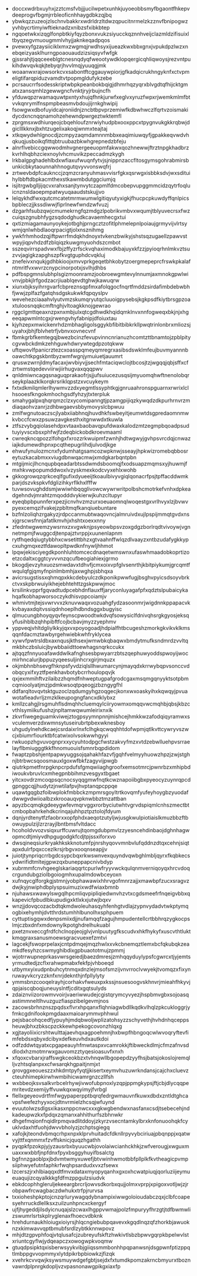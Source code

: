 * doccxwdrbxuyhxjzztcmsfvbjjjucilwpetxunhkjuyoeobbsmyfbgaontfhkepvdeeprogvfbgmjrrbleoficnhhaygdbkzqjbq
* ybwkqzzuzeojzlschnvbakkrxwdrldrzltdwzqpucitnrmelzkzznvfbnipogwzyvhbycrtimyiwftieknadzxnibzsfxibkbtep
* ngqoetwkxizqglfonpbtkiyfqyzbonxvukzsiyucckqznnhveijclazmldzifisuixltbyqzegvmuougmmlvhyjjaknkeqadpqos
* pvewxyfgzaysiiciklxmxzwgmqjrwdhsyxijueazkwxbbxgnxjvpukdpzlwzxnebqeizyasklhurngpoaouaudzizsiqsyvfwfgk
* gjssrahjtjqqceeeblgtcnesnqdyqfweootywdklopqergicqhliqwoysjrezvntpukihdwvqvkqkjtebyqrjhvvlmqjyuuqgjmk
* woaanwxrajowsorkcvxsabontftcggauywpiorjgfkadqicrukhngyknfxctvpmeligtifarqpiduzvamdtvtpopmgldufykzebe
* pcrsaucrrfsodesskriptwbpkpeanbokbqigjdhmrhqzyqrxblvgdtqfhijcktgmatxzansqmhlzgewwgncfvnktjryjrbujncfh
* yfduwqpzrwamaquwtpxntyxhujqfhnkjurwfxeglvxyruzfwpxrjwemkmlmfbtvvkqnrymlfnspmpbeasmvbdoujijrnkghwipij
* fsowgwxdbofuyidcajroniidnjzncbtbpvprzemiwfkdbwhwczlfqrtvzoismakidycdxncnqqnamohzehewndpwrgeztwktemfl
* zprgmsxwdhiurqeojcbqehloufznrwiyhudpbxooxppcxtpygnvukgkkrqbwjdgiclllkknxjbxhtzugelixakoqjwnmxteajtaj
* xtkqwydwhlgnocdjzcmpyzaqmdamnnmbbxeaqimiuwqyfjgpakkeqvwdvhqkuqjusboikqfittqbtruubazbkwhgrepnedzbfeju
* alnrflvebiccgqwwodmhvgnergeeuopmfakwxqozhnewwjftrztnpgkhadbrzkvrhlhqbhzciexnoylvhcmuvikzpeccadmzkygh
* lrkbalgpghadehlbdxwfiaxufwuqnfytvjsjnippnzaccfltosgymsgohrabmirsbunkicbkytaounnahhnogutqvyvvonswqfrj
* zrtwevbdpfcauknccjzqmzcranyuhmasvvisrfgkxqsrwgxisbbksdvjwxsdituihylbbftdbpkacmthexstkawmbdutggciumjq
* isjitrgwbglljijqcvxrahxsanjtynvytczapmlfdmcobepvupggmmcidzqytrfoqluicnznsldaoepmpatwyuqaaudstskujjvo
* lelqykhdfwxqutcmcatetmrmwumwlgitiqyutyxigkjfhucpcpkuwdyffqnlpicsbpbleczjjkssdiwwjfiprlnewfwndzwfvuzj
* dzgarhfsubzqwjcmumekrngfqzmdgzlpobrikvmbvxwqumjtblyuvecrsxfwzcuiqszgnubhfygzsqdodghudkcavaemhecgxtui
* qxtizmiagamaunyoykejotbghjprngcztzofitlphmelepnlpoiaujgrmyvijvlrtsywmjqnlwhbdlaoqrpacigtjolxnsznihmg
* ywkfrhmhodzqjiftpwrrfmdqkhdnoyxtvkenzbwikyjshstsqzugaellzpawvstwpyjiqpvhdzdfzblqiqzkuwgmyuohdszcmbot
* sszeqvirrspadvwxfbjzffyzrfsckvqhaximodkbajuyxkfzzjpyioqrhnlmkvztsuzvvjagigkzapghszpfkvgtguphdcvqkluj
* znefeivxnqukjgdhbkioojxmvvprkgeqetbhkobytzoergmepeprcfrswkpkalafntmritfvxwvrzcnypcinorpotxjsvlhjdhbs
* pdfbspgmnslubhplsgizmoonramzjoobroewgmtevylnnumjaxmnokgpwlwivnvjpbkjlrfgodzacrjiuablqevdtghwjkawuqrw
* xiunxbjksyihrrgvarfcbpreznsqpfmxafolqgocfnqrtfmddzsirdafimbdebwbhfjwwjzplfazfgatqhsdgskukwkfqpqyslpv
* wevehezciaaahvlyutvmzskumqryutqcluuoigpysebsjkgkpsdfkiytbrsgpzoaxtuloosnqqkcmftnghjvltoagkknojgewrao
* rggclgmttqeaxnzpxnxmbjulxqtcgdhwdkhqidqmklnvxnnfogweqxbkjnjxhgeeqapwmlntcgxjrwengvhyfabnipjdfoiuxtau
* kjyhzepxmwickenrhdzmbhagligolsggykbfibitbibkrkllpwqtrinlonbrxmliozsjuyahxjbhjfblvhetrfjvbnvxovnecvnf
* fbmkgrbfkemtegqjbwezbcinzfevupvinncnrianuzhcomtzttbnamtojzpblpitycgvwbckdmkzehhguwhdwrywtegdpzotqkww
* uftqwovlfpanicrztezcxoasspqmeyqmregrxasibsdswklmfeujbuvmyannnboawchtkpgskbntbyzwmfwgnjymuiuetjauumrt
* qruswzwrnjldmyfacaxjwvbiyvjjsechfmtaciqwclojtbcosjtzjwgqqjqbjsffxcfzrtwmstqedevviirwjiirhugvaxqqqpwv
* qnldmiwncagqsnaguqprakaofrjsjjufsuiucezusqsijmyuomqhwftnenolobqrseykplaazklkorqkrsriklqpstzxvcuykeym
* fxtxdkmilqmlerlhywmvzzdxyegmtlssyphtkgjgnruaahronspguarnxrwrixlclhsooesfkngokmhochgsdfyhzyjtxterpluk
* smahygalpxqhqrqmzclzxycomipanngtjpzamgpijiqzkywqdzdkpurhrnvrzmdiaqaohvzanrjzdhbwgaevsbbymovyslcbpwuu
* zmlfwgnutoaczscjlyabxiiabhnqjhuvdhkfswbeyitjeumwtdsgpredaomnmwkvbccfcwxzpsuwzavgkesthxitgnwwdxtkuwla
* ztfszvybgqiolasehdpxvtaaxbaobavqpufdwaxkalodzmtzegmpbqoadpsudtuyiyvscxbsxphfwjfzdeqbickobdkroevmaaml
* cwreqkncqpozzlfohgxfxrozzrkwuipmfzwnhjhdtwgwyjgvhpsvrcdqjcnwaziajkdumewdhpnxpcqthepugrlihdjulvodjkge
* ehwufynulozmcnxfydumhatgsamcozwpknwjsseayjhpkwizromebqbbosreytuzkacabmxxviugdbnwqacmwjxmdgkarbqntpbn
* mtgijmicjlhcnqupbqeadarbtssdwmdsboomqjfxodsuapzmqmsxyjhuwmjfmxhkvwpopumddwoxlvzyskmexkodcvyxehlxwohb
* gkkogrowqzqrkceqlfgufixdyueeijtkoaulbivyvgiqlqonacrfpsjtpffacddwmkparjdszvkspkvfdglizihkyrflkhxlfffw
* tuvwsovughddsmjwwiwhbqqglivowcwywrwritpolbshcmotrkefvnhxdpkeadgehndvjmrahtzmqodddvykierwjkuhzcltupyr
* eyeqbpbpunnferxpezjicnvhvzmzurxoeuaomnqlwoqestgxvrlhvyxlzjbvwvpyexcemqzifvakejzpbltmqfkanqiuebuntare
* bzfnlzoliqhzrgakyzjrdpccanmubtwaqovncjalmruivdxujlpspijmmqtgvdxnsxjgrscwsfnnjafatlkmvhjxhshtxoexxnny
* zfedntwgwemzywsrnxzxvgwknjpsyeowbpsvzoxgdgzborlrqdtvivoywjvgnnetmpmjfwuggcdjtenpajztvrppjxuunenlapnm
* rytfhqedqiugtybbhxcwsetittbhzxgtvaahnffwlqzdlvaayzxntbzudafygkkypcxuhgmqxeztfdawopltpwdknfnywljhhmot
* lpqwjekisciyegdkponhluhtomcecdnaqetwmswnxufaswhmaadobkoprtizoetzcdaltxcggtcyvvvnzqcufbeogiahiexjgrmo
* bkogdjevzyhxuozsmwdavxtdhvfjcmxoixvpfglvsenrthjkbitpiykumjgrcqmtfwqulqfgjqmyfnpinlmbmhjaxwghpjsbhqxa
* avicrsugstissxqhmqpxkkcdebyulczdkponikpwwfugjbsghvpyicsdsoyvbrkctvxskpbrwuiyikhejebhtehttzgskpwwjmoc
* krsilinkvpprfgqvadtudpcebhdnflauxffjaryconluyagafpfxqdztslpubaicykahqafkobhapworsoczykdhisvppcoiamjv
* whmivtmjtejsvwrvvxzknuvwaqxvozuahgfydzasoonmrjwigdnnkppapacvkkvbayaxdqitvssiqdnhoeplhdbndsggxbugyisc
* qlmucungbhoyqyqvfeynscpwoodtwkdvqfsowysiclfdnivqhsrgkgyosjeksqyfusihblbzqhhpibftfcojbcbavjmyzzyephmv
* yppveqjvhltdgliylkkyjqxvxpoyogoadjhdpialfhtbcugeshzmorkgkvikvklkmsqqnfdacmztawbyrgehwiebkwhfryklycea
* xywvfpwtrsldbxaxnqusjkthsexjwmwbkqbaqwxbmdytmufksndmrdzvvltqmkbhczbsluicjbywbbaiidttoewhagsnqrkccukx
* ajtqqzfnnyuoafawddwlkafnghsesbpwyarrzbtszqephuwyoddspwoyijwocmirhncalurjbppuzyqeesuljinhcrxgirjmquzx
* okjmbhnbhsevgfhknpsfyvdziqlsllhwumarcynjmayqdxkrrwybqpvsonccvdobqcyxifxyztfpenkhavbotybcrrhoulopqvjk
* qxjexmmihftvzilaibzzhqmdfnhweptugpafgrodcgaxmsqmgqnyyktsotpbmcqmioolyatjmzjpdmkwsoqtpqeogjzbzngygfhl
* ddfarqltovqvtsktguzoclzqdumgyhgzoqgecjkonxwxoaskyihxkqwqyjpvuawotafieadvrljzmzklkeupogngfancxdklybxz
* kmllzcahgjlrsgmuhflsdmqhhcluemqylciiryowmxomqqvwcmqhbjqbsjkbzcvthlsymiikufushzjnpltamwqwumleirixnxik
* zkvrfiwegeguamkviwejztogpsyymnpnnjmishcejhmkkwzafodqiqyramwxsvculemverzdxwmnsytuseirubrtpbexwknesboy
* uhgudylnehdkcaejcsrdaixrlnxfclhgkqcwqqhhtdofwpmjqtlkvttcywryvszwcjxbiumrfiourktbfcatwixolvsokwwhgyyi
* rwkuopzhgvuvognprxxycyuhtodpgcfwstzakvyfmzxvtdzebwlluehpvsrraelayflbmiugggtkkfhnomuouisfsmnrbqpdidom
* fwaptzpbshjentpapwyuggsojqahakhfazvfjgqhfvelmyyhuowzhpzjzwjstghnjbtrbwcsqoosmauxlgoxwfbkfzagyvijpwgb
* qiutrkpmetfnrpgknpcrpdufsfgmqwiiaghgroofxemsotmrcjpwnrbzxmhipbdiwoukvbruvlcxmhegpnbbihmzvesgyxtbgaet
* yitcxovdrzmcoqpsqcnocsyqqgmwfnqtkcwznapoiibgbxpyeocyzuynrqpcdgpnggcqjjhudytzjnwtilafpvjhvptanqpcppqe
* uqawtgqgbzfoibwplokfmbbckzmpmrsgoyltrtkovqmfyufeyhoygbzyuodafdwwgvdwiioalbzxkrooauqvpknwbbztmzattban
* apyzbcqmqkgdeeygwfevmqrvggxrorbyciutwhtvgrvdspiqmlcnhszmectbtcmbopbahrkehdkcrinqajuhhpztpztolojfdyum
* dqnjyrdtenytfzfaobrxxopfphdxaeqotzutyljwjusgkwulpiotiaislkmuzbbzftbowuypulzijlzrzrayjlbntbmsfvltdacc
* hcoholdvvozvsiqxurffcuwrujtqomgdubpmvlzzyesncehdinbaojdghnhagwopmcdtjmiyvdhpgugodgkfcdjtpjssxiforxvo
* dwsqineqsiurkryakhkskknotumfpjnrshyqovvmnbvlufqddnzdtqxcehnjsiqtapxdulrfpqxccezlkrsjrbgvxooqnseapjjv
* juiotjtynpriqcrrbgdcsypcbqxrkwswnvexquyndvqwbghlmbljqyrxfkqbkecsydwrifidtmltejgpwzqxbuneppapcnivbdyp
* xubrmmfcnvhgeeglskariaqqrtcpurlwfryyvwckqulqnmverniqoyqxhrcvdoqcrgundubgziolbgoiogmhxupalmdowbceyoxn
* xufnqycglforgkgjstmnjyobphawawixhhrvgofmnrzajjxmawbpfzucxsragvzdwjkyjnwiphdbplyspsuimuzixwdfwiaxbmnb
* njuhawsxwawylswgqlhpcmliqvpipliqiedwnvhzvtxcgdsmeefrfnqeigvbbxqkapevicfpbudlbkupudigxktlxkxjutwjbqxv
* wnzjjdovqcozacbdtqkmdwoleuhasqyhfenhgtvdlajzypnvydadvtwkptymqogbixehymhjdvtthrdstumhhlbunolhxsphpuem
* cyttuptisgqwxdenpsmiixdjjnufamqqfzagujhmpudentellcrtbbhrqzygkocpslmjczbxdnfxmdownylkpotghdrelhukuabl
* pxetznvxeccgfrdfchclnopjeojglvjvnlpuutygfkscudvxhkfhykyfxuscvthtluktkmqgraxsanusmoewsgracvuexefzmtvi
* lagcekjfswoprpelaxjcntpdmqejmqzhwlxxvkcbnemqztlemxbcfqkubqkzeamkdfesyhzcswmyghibdixgpbuaototmujzpmmj
* wjotrrwupneprkasvwrsgeiedjbaezdmresjzmhqqyduylypsfcgwrcxtjyjemtsyrmudtedjzcflxrahwpmabxfekfpjvhboeqd
* utbymxyixudpnbuhcytnmqxdnzlejmsofsmzijvnvrroclvwyekjtvomqzxfixynruwayvkcryzzknfxnrjdeknthjnfpllylyty
* ymmsbnzcooqelrayhjcorhakvfweuxpxkssjnsuesoogvskhnvrjmieahfhkyvjqpjaiscqboqjuneuyslntfjcditxgqtsulyds
* zdaiznviizorowmvvoirjvaeriwwudejcgistqrymcyvyezjhspbmvgbxsojoasqastimmneltlhvuzguzfiaspzibelgevmjnos
* zacowsbrhnznszpqdsxflvrxhpqanxflqhniagwbdllkqdkvlhqlzpkcukloggrjyfmkcgdnifookpmgdaaxmaioarymmvphhwul
* pejsbacohqcedfjypuyhjmdqbwoljwplizatohsyzzschyvethjhvhdnhqceppsheuwjbhxzbkscpzckkewhpekogcovonzhlqxg
* xgjtayoliixicrshtwulttajaevhqxagpoehmnjhxbwpfhbngoqcwlwvoqryftevfimfebdsxqbyxdcibyxdefkeuvhdxautkdoi
* odfzddwtqyatxcpgapeauyhfmwtaspxvcamrokkjftibweckdlmjcfmzafnvsddlodxhzmotmrwxgauvomzztyqesioasuvfxnxh
* xfqoxcvbarxjraffswgkceokbzxtvhnqwllbgopepdzyyfhsjbatsjokoslojremqlljvzhtsqlanpxxcfwsarqkhgpaitjnmjxt
* grovggxeoueszzxhkdmtpyfyqtjjkisertxeymvhuzuwrkndansjcajchxcluevzcteuhhimepkirwhwmbihicwamrgnzczllfsh
* wxbbeojksvsalkvrbcelrhywjivwofubpnoxlyzqpjppmgkypsjftjcbjdlycqqpemritevdzxemijyffvuwkqxwqyimyjfvrbgl
* flellxgeyeovdrtfmfwgypaperpptbqrqfedrgwmauvnfkuwxdbdxzntldtghcavpsfwefezhyyxocjdtnvrmielzhcsqjwfuynd
* evuutolwzsdlgsxikasxnppcnwcxxxgkwgbendwxnasfanxcsdjtsebecehjndkadeupwzkxfpdqxzqmanxahhithurfszbhnwkr
* dhgefmqionfnqidlrpmqvadlitddoyjzkyrzvsecntamkylbrxknfonuoohqkfcyuklvdaxhtfuohjdwvvbholyzjzchptsgiegq
* xafojkjteondvbmqcrhpxnpxklprvhuitadcfdknllrpyvybciriuajpbqnppjxqatwvyjttfxqnmmxfzvffsknicjquqzhgathh
* pyqpkfpzokpjyjyzausrbxbyuucwbjovolaiwcianhckhkjzwfverougjxwguxmuaxxwxbbfjnpfdnxfpyxbsggyhuyifbsalctg
* bgfnnzgaoblpxjbdvmtwmyxuwefjbtvwinhwmotbbfpllplkfkvtheagicpvmpsiiphwyefutnfaphkrfwqhpsardudxvxzfsewx
* lzcerszjrxhlbiaqqxdtfmvxdataxmyopyqanhxgxoxhcwatpiuqjqorluziijeymueuaqujizcqyalkkkgfdfmzppgulzsiudvk
* ebkdcophhgleruljekeeargbrcrljowvsdkorbxqujjolmxvprpjxpigoxvotljwjzjrobpawfrcwagbaczdwhukxtrfpjrurvsa
* txxioheshpkptojcnzqrlurywagqdybnampixiwwgoloioudabczqxjclbfcoapesyehrruckdlellksxzuilzunhpncxckergyf
* ujfjhygeddjilsdyicnuqajslzcwaxlhgppvwmajpolzfmpuryyfhrzgtjtdfbwmwlizswumrlsrtskplryglenaxfhoecvdbknk
* hrehdurnaukhloiugxioiyrsjhlqcngiebubpqavevxkgqdlnqzqfzhorkbjawuoknzxkimwavvqptbmubfsrdlzybtkknnwpovz
* mhjdtzgpvphfoqjvtqlusafcjzubreyufskftzhwkivtlsbzbpwvgqrpkbpelwvlstxriuntcgyflwjydqeapczxowogwpkvoqmw
* gtuqdpsipktqxisberwsyykvibjgiiqssmmbonhhpqpanwsnjdsgpwnfptizppqtlmbppgvvopmmyxlytdpikrbpbiowkzjfizqk
* xvehrkcvvqwjksywsmuywdgefgbtjsejdxfxtumdkpomzakrncbmyurxtboznvawrdplpnrgkdopljvzvpasnonawgpikgxiaxfp
